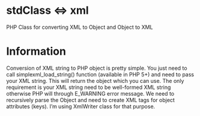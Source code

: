 stdClass <=> xml
=============

PHP Class for converting XML to Object and Object to XML

Information
===========
Conversion of XML string to PHP object is pretty simple. 
You just need to call simplexml_load_string() function (available in PHP 5+) and need to pass your XML string. 
This will return the object which you can use. 
The only requirement is your XML string need to be well-formed XML string otherwise PHP will through E_WARNING error message.
We need to recursively parse the Object and need to create XML tags for object attributes (keys). I’m using XmlWriter class for that purpose. 
